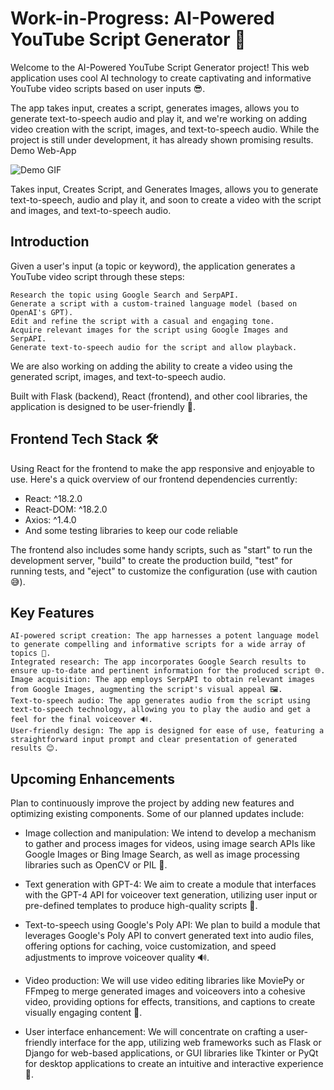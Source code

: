 # Work-in-Progress: AI-Powered YouTube Script Generator 🚧

Welcome to the AI-Powered YouTube Script Generator project! This web application uses cool AI technology to create captivating and informative YouTube video scripts based on user inputs 😎.

The app takes input, creates a script, generates images, allows you to generate text-to-speech audio and play it, and we're working on adding video creation with the script, images, and text-to-speech audio. While the project is still under development, it has already shown promising results.
Demo Web-App

![Demo GIF](https://media.giphy.com/media/v1.Y2lkPTc5MGI3NjExMTRiYjM2NzUzZDUxODg3NWZjNzJmNmFjZTgwMzViMTZiMjMxYzAwNSZlcD12MV9pbnRlcm5hbF9naWZzX2dpZklkJmN0PWc/WGXSVm4WdEYsqLGjb8/giphy.gif)

Takes input, Creates Script, and Generates Images, allows you to generate text-to-speech, audio and play it, and soon to create a video with the script and images, and text-to-speech audio.

## Introduction

Given a user's input (a topic or keyword), the application generates a YouTube video script through these steps:

    Research the topic using Google Search and SerpAPI.
    Generate a script with a custom-trained language model (based on OpenAI's GPT).
    Edit and refine the script with a casual and engaging tone.
    Acquire relevant images for the script using Google Images and SerpAPI.
    Generate text-to-speech audio for the script and allow playback.

We are also working on adding the ability to create a video using the generated script, images, and text-to-speech audio.

Built with Flask (backend), React (frontend), and other cool libraries, the application is designed to be user-friendly 🎉.

## Frontend Tech Stack 🛠

Using React for the frontend to make the app responsive and enjoyable to use. Here's a quick overview of our frontend dependencies currently:

- React: ^18.2.0
- React-DOM: ^18.2.0
- Axios: ^1.4.0
- And some testing libraries to keep our code reliable

The frontend also includes some handy scripts, such as "start" to run the development server, "build" to create the production build, "test" for running tests, and "eject" to customize the configuration (use with caution 😅).

## Key Features

    AI-powered script creation: The app harnesses a potent language model to generate compelling and informative scripts for a wide array of topics 🧠.
    Integrated research: The app incorporates Google Search results to ensure up-to-date and pertinent information for the produced script 🌐.
    Image acquisition: The app employs SerpAPI to obtain relevant images from Google Images, augmenting the script's visual appeal 🖼.
    Text-to-speech audio: The app generates audio from the script using text-to-speech technology, allowing you to play the audio and get a feel for the final voiceover 🔊.
    User-friendly design: The app is designed for ease of use, featuring a straightforward input prompt and clear presentation of generated results 😊.

## Upcoming Enhancements

Plan to continuously improve the project by adding new features and optimizing existing components. Some of our planned updates include:

- Image collection and manipulation: We intend to develop a mechanism to gather and process images for videos, using image search APIs like Google Images or Bing Image Search, as well as image processing libraries such as OpenCV or PIL 📸.

- Text generation with GPT-4: We aim to create a module that interfaces with the GPT-4 API for voiceover text generation, utilizing user input or pre-defined templates to produce high-quality scripts 📝.

- Text-to-speech using Google's Poly API: We plan to build a module that leverages Google's Poly API to convert generated text into audio files, offering options for caching, voice customization, and speed adjustments to improve voiceover quality 🔊.

- Video production: We will use video editing libraries like MoviePy or FFmpeg to merge generated images and voiceovers into a cohesive video, providing options for effects, transitions, and captions to create visually engaging content 🎥.

- User interface enhancement: We will concentrate on crafting a user-friendly interface for the app, utilizing web frameworks such as Flask or Django for web-based applications, or GUI libraries like Tkinter or PyQt for desktop applications to create an intuitive and interactive experience 🌟.
